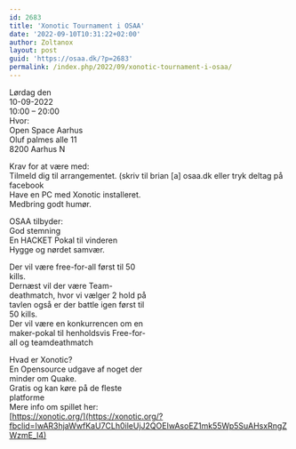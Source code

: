 ```yaml
---
id: 2683
title: 'Xonotic Tournament i OSAA'
date: '2022-09-10T10:31:22+02:00'
author: Zoltanox
layout: post
guid: 'https://osaa.dk/?p=2683'
permalink: /index.php/2022/09/xonotic-tournament-i-osaa/
---
```


Lørdag den  
10-09-2022  
10:00 – 20:00  
Hvor:  
Open Space Aarhus  
Oluf palmes alle 11  
8200 Aarhus N

Krav for at være med:  
Tilmeld dig til arrangementet. (skriv til brian \[a\] osaa.dk eller tryk deltag på facebook  
Have en PC med Xonotic installeret.  
Medbring godt humør.

OSAA tilbyder:  
God stemning  
En HACKET Pokal til vinderen  
Hygge og nørdet samvær.

Der vil være free-for-all først til 50  
kills.  
Dernæst vil der være Team-  
deathmatch, hvor vi vælger 2 hold på  
tavlen også er der battle igen først til  
50 kills.  
Der vil være en konkurrencen om en  
maker-pokal til henholdsvis Free-for-  
all og teamdeathmatch

Hvad er Xonotic?  
En Opensource udgave af noget der  
minder om Quake.  
Gratis og kan køre på de fleste  
platforme  
Mere info om spillet her:  
[https://xonotic.org/](https://xonotic.org/?fbclid=IwAR3hjaWwfKaU7CLh0ileUjJ2QOEIwAsoEZ1mk55Wp5SuAHsxRngZWzmE_l4)